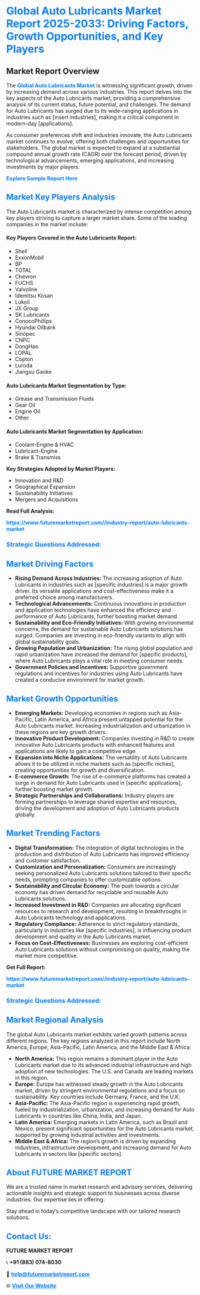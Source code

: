 <h1 style="color: #007BFF;">Global Auto Lubricants Market Report 2025-2033: Driving Factors, Growth Opportunities, and Key Players</h1>

<section id="overview">
<h2>Market Report Overview</h2>
<p>The <a href="https://www.futuremarketreport.com//industry-report/auto-lubricants-market" style="color: #007BFF; text-decoration: none;"><strong>Global Auto Lubricants Market</strong></a> is witnessing significant growth, driven by increasing demand across various industries. This report delves into the key aspects of the Auto Lubricants market, providing a comprehensive analysis of its current status, future potential, and challenges. The demand for Auto Lubricants has surged due to its wide-ranging applications in industries such as [insert industries], making it a critical component in modern-day [applications].</p>
<p>As consumer preferences shift and industries innovate, the Auto Lubricants market continues to evolve, offering both challenges and opportunities for stakeholders. The global market is expected to expand at a substantial compound annual growth rate (CAGR) over the forecast period, driven by technological advancements, emerging applications, and increasing investments by major players.</p>
</section>

<section id="overview">
<p><a href="https://www.futuremarketreport.com//request-sample/reportId=88665" style="color: #007BFF; text-decoration: none;"><strong>Explore Sample Report Here</strong></a></p>
</section>

<section id="key-players">
<h2 style="color: #007BFF;">Market Key Players Analysis</h2>
<p>The Auto Lubricants market is characterized by intense competition among key players striving to capture a larger market share. Some of the leading companies in the market include:</p>
<h4>Key Players Covered in the Auto Lubricants Report:</h4>
<ul><li>Shell</li><li>ExxonMobil</li><li>BP</li><li>TOTAL</li><li>Chevron</li><li>FUCHS</li><li>Valvoline</li><li>Idemitsu Kosan</li><li>Lukoil</li><li>JX Group</li><li>SK Lubricants</li><li>ConocoPhillips</li><li>Hyundai Oilbank</li><li>Sinopec</li><li>CNPC</li><li>DongHao</li><li>LOPAL</li><li>Copton</li><li>Luroda</li><li>Jiangsu Gaoke</li></ul>
<h4>Auto Lubricants Market Segmentation by Type:</h4>
<ul><li>Grease and Transmission Fluids</li><li>Gear Oil</li><li>Engine Oil</li><li>Other</li></ul>

<h4>Auto Lubricants Market Segmentation by Application:</h4>
<ul><li>Coolant-Engine &amp; HVAC</li><li>Lubricant-Engine</li><li>Brake &amp; Transmiss</li></ul>
<p><strong>Key Strategies Adopted by Market Players:</strong></p>
<ul>
<li>Innovation and R&D</li>
<li>Geographical Expansion</li>
<li>Sustainability Initiatives</li>
<li>Mergers and Acquisitions</li>
</ul>
</section>

<section>
<p><strong>Read Full Analysis: </strong></p><a href="https://www.futuremarketreport.com//industry-report/auto-lubricants-market" style="color: #007BFF; text-decoration: none;"><strong>https://www.futuremarketreport.com//industry-report/auto-lubricants-market</strong></a>
<h3 style="color: #007BFF;">Strategic Questions Addressed:</h3>
</section>

<section id="driving-factors">
<h2 style="color: #007BFF;">Market Driving Factors</h2>
<ul>
<li><strong>Rising Demand Across Industries:</strong> The increasing adoption of Auto Lubricants in industries such as [specific industries] is a major growth driver. Its versatile applications and cost-effectiveness make it a preferred choice among manufacturers.</li>
<li><strong>Technological Advancements:</strong> Continuous innovations in production and application technologies have enhanced the efficiency and performance of Auto Lubricants, further boosting market demand.</li>
<li><strong>Sustainability and Eco-Friendly Initiatives:</strong> With growing environmental concerns, the demand for sustainable Auto Lubricants solutions has surged. Companies are investing in eco-friendly variants to align with global sustainability goals.</li>
<li><strong>Growing Population and Urbanization:</strong> The rising global population and rapid urbanization have increased the demand for [specific products], where Auto Lubricants plays a vital role in meeting consumer needs.</li>
<li><strong>Government Policies and Incentives:</strong> Supportive government regulations and incentives for industries using Auto Lubricants have created a conducive environment for market growth.</li>
</ul>
</section>

<section id="growth-opportunities">
<h2 style="color: #007BFF;">Market Growth Opportunities</h2>
<ul>
<li><strong>Emerging Markets:</strong> Developing economies in regions such as Asia-Pacific, Latin America, and Africa present untapped potential for the Auto Lubricants market. Increasing industrialization and urbanization in these regions are key growth drivers.</li>
<li><strong>Innovative Product Development:</strong> Companies investing in R&D to create innovative Auto Lubricants products with enhanced features and applications are likely to gain a competitive edge.</li>
<li><strong>Expansion into Niche Applications:</strong> The versatility of Auto Lubricants allows it to be utilized in niche markets such as [specific niches], creating opportunities for growth and diversification.</li>
<li><strong>E-commerce Growth:</strong> The rise of e-commerce platforms has created a surge in demand for Auto Lubricants used in [specific applications], further boosting market growth.</li>
<li><strong>Strategic Partnerships and Collaborations:</strong> Industry players are forming partnerships to leverage shared expertise and resources, driving the development and adoption of Auto Lubricants products globally.</li>
</ul>
</section>

<section id="trending-factors">
<h2 style="color: #007BFF;">Market Trending Factors</h2>
<ul>
<li><strong>Digital Transformation:</strong> The integration of digital technologies in the production and distribution of Auto Lubricants has improved efficiency and customer satisfaction.</li>
<li><strong>Customization and Personalization:</strong> Consumers are increasingly seeking personalized Auto Lubricants solutions tailored to their specific needs, prompting companies to offer customizable options.</li>
<li><strong>Sustainability and Circular Economy:</strong> The push towards a circular economy has driven demand for recyclable and reusable Auto Lubricants solutions.</li>
<li><strong>Increased Investment in R&D:</strong> Companies are allocating significant resources to research and development, resulting in breakthroughs in Auto Lubricants technology and applications.</li>
<li><strong>Regulatory Compliance:</strong> Adherence to strict regulatory standards, particularly in industries like [specific industries], is influencing product development and quality in the Auto Lubricants market.</li>
<li><strong>Focus on Cost-Effectiveness:</strong> Businesses are exploring cost-efficient Auto Lubricants solutions without compromising on quality, making the market more competitive.</li>
</ul>
</section>

<section>
<p><strong>Get Full Report: </strong></p><a href="https://www.futuremarketreport.com//industry-report/auto-lubricants-market" style="color: #007BFF; text-decoration: none;"><strong>https://www.futuremarketreport.com//industry-report/auto-lubricants-market</strong></a>
<h3 style="color: #007BFF;">Strategic Questions Addressed:</h3>
</section>


<section id="regional-analysis">
<h2 style="color: #007BFF;">Market Regional Analysis</h2>
<p>The global Auto Lubricants market exhibits varied growth patterns across different regions. The key regions analyzed in this report include North America, Europe, Asia-Pacific, Latin America, and the Middle East & Africa:</p>
<ul>
<li><strong>North America:</strong> This region remains a dominant player in the Auto Lubricants market due to its advanced industrial infrastructure and high adoption of new technologies. The U.S. and Canada are leading markets in this region.</li>
<li><strong>Europe:</strong> Europe has witnessed steady growth in the Auto Lubricants market, driven by stringent environmental regulations and a focus on sustainability. Key countries include Germany, France, and the U.K.</li>
<li><strong>Asia-Pacific:</strong> The Asia-Pacific region is experiencing rapid growth, fueled by industrialization, urbanization, and increasing demand for Auto Lubricants in countries like China, India, and Japan.</li>
<li><strong>Latin America:</strong> Emerging markets in Latin America, such as Brazil and Mexico, present significant opportunities for the Auto Lubricants market, supported by growing industrial activities and investments.</li>
<li><strong>Middle East & Africa:</strong> The region’s growth is driven by expanding industries, infrastructure development, and increasing demand for Auto Lubricants in sectors like [specific sectors].</li>
</ul>
</section>

<footer>
<h2 style="color: #007BFF;">About FUTURE MARKET REPORT</h2>
<p>We are a trusted name in market research and advisory services, delivering actionable insights and strategic support to businesses across diverse industries. Our expertise lies in offering:</p>

<p>Stay ahead in today’s competitive landscape with our tailored research solutions.</p>

<h2 style="color: #007BFF;">Contact Us:</h2>
<p><strong>FUTURE MARKET REPORT</strong></p>
<p>📞 <strong>+91 (883) 074-8030</strong></p>
<p>📧 <strong><a href="mailto:help@futuremarketreport.com" style="color: #007BFF;">help@futuremarketreport.com</a></strong></p>
<p>🌐 <strong><a href="https://www.futuremarketreport.com/" style="color: #007BFF;">Visit Our Website</a></strong></p>
</footer>